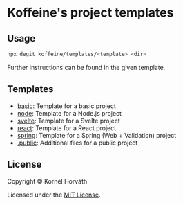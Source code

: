 # Koffeine's project templates

## Usage

```sh
npx degit koffeine/templates/<template> <dir>
```

Further instructions can be found in the given template.

## Templates

- <a href="basic">basic</a>: Template for a basic project
- <a href="node">node</a>: Template for a Node.js project
- <a href="svelte">svelte</a>: Template for a Svelte project
- <a href="react">react</a>: Template for a React project
- <a href="spring">spring</a>: Template for a Spring (Web + Validation) project
- <a href=".public">.public</a>: Additional files for a public project

## License

Copyright © Kornél Horváth

Licensed under the [MIT License](https://raw.githubusercontent.com/koffeine/templates/master/LICENSE).
